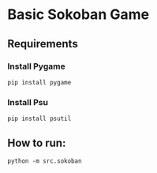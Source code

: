 # Basic Sokoban Game
## Requirements
### Install Pygame
```
pip install pygame
```

### Install Psu
```
pip install psutil
```

## How to run:
```
python -m src.sokoban
```